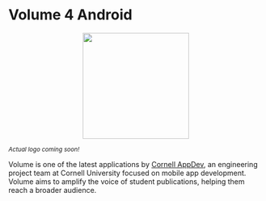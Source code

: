 # Volume 4 Android

<p align="center"><img src=https://images.squarespace-cdn.com/content/59370444b8a79b445e67187e/1582941016703-XASMW24H32I3SZAF4UU3/ruby.png?content-type=image%2Fpng width=210/></p>

<sup>_Actual logo coming soon!_</sup>

Volume is one of the latest applications by [Cornell AppDev](http://cornellappdev.com), an engineering project team at Cornell University focused on mobile app development. Volume aims to amplify the voice of student publications, helping them reach a broader audience.
